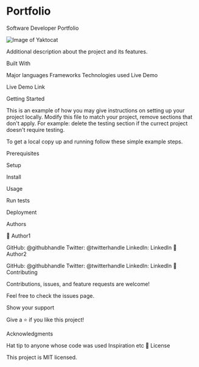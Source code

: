 # Portfolio
Software Developer Portfolio

![Image of Yaktocat](https://octodex.github.com/images/yaktocat.png)


Additional description about the project and its features.

Built With

Major languages
Frameworks
Technologies used
Live Demo

Live Demo Link

Getting Started

This is an example of how you may give instructions on setting up your project locally. Modify this file to match your project, remove sections that don't apply. For example: delete the testing section if the currect project doesn't require testing.

To get a local copy up and running follow these simple example steps.

Prerequisites

Setup

Install

Usage

Run tests

Deployment

Authors

👤 Author1

GitHub: @githubhandle
Twitter: @twitterhandle
LinkedIn: LinkedIn
👤 Author2

GitHub: @githubhandle
Twitter: @twitterhandle
LinkedIn: LinkedIn
🤝 Contributing

Contributions, issues, and feature requests are welcome!

Feel free to check the issues page.

Show your support

Give a ⭐️ if you like this project!

Acknowledgments

Hat tip to anyone whose code was used
Inspiration
etc
📝 License

This project is MIT licensed.